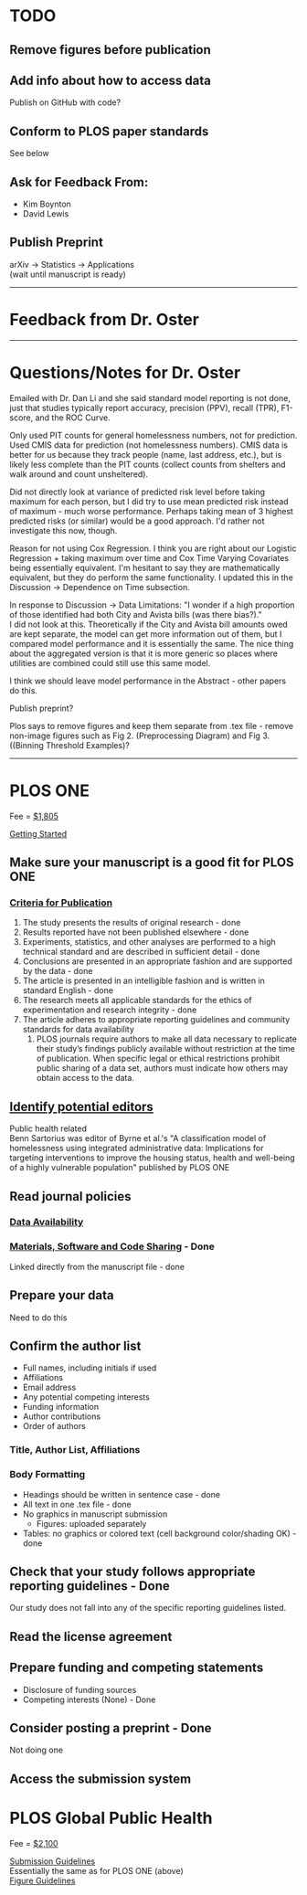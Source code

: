 # TODO
## Remove figures before publication
## Add info about how to access data
Publish on GitHub with code?

## Conform to PLOS paper standards
See below

## Ask for Feedback From:
* Kim Boynton
* David Lewis

## Publish Preprint
arXiv -> Statistics -> Applications  
(wait until manuscript is ready)

---
# Feedback from Dr. Oster

---
# Questions/Notes for Dr. Oster
Emailed with Dr. Dan Li and she said standard model reporting is not done, just that studies typically report accuracy, precision (PPV), recall (TPR), F1-score, and the ROC Curve.

Only used PIT counts for general homelessness numbers, not for prediction. Used CMIS data for prediction (not homelessness numbers). CMIS data is better for us because they track people (name, last address, etc.), but is likely less complete than the PIT counts (collect counts from shelters and walk around and count unsheltered).  

Did not directly look at variance of predicted risk level before taking maximum for each person, but I did try to use mean predicted risk instead of maximum - much worse performance. Perhaps taking mean of 3 highest predicted risks (or similar) would be a good approach. I'd rather not investigate this now, though.  

Reason for not using Cox Regression. I think you are right about our Logistic Regression + taking maximum over time and Cox Time Varying Covariates being essentially equivalent. I'm hesitant to say they are mathematically equivalent, but they do perform the same functionality. I updated this in the Discussion -> Dependence on Time subsection.  

In response to Discussion -> Data Limitations: "I wonder if a high proportion of those identified had both City and Avista bills (was there bias?)."   
I did not look at this. Theoretically if the City and Avista bill amounts owed are kept separate, the model can get more information out of them, but I compared model performance and it is essentially the same. The nice thing about the aggregated version is that it is more generic so places where utilities are combined could still use this same model.  

I think we should leave model performance in the Abstract - other papers do this.  

Publish preprint?  

Plos says to remove figures and keep them separate from .tex file - remove non-image figures such as Fig 2. (Preprocessing Diagram) and Fig 3. ((Binning Threshold Examples)?

---
# PLOS ONE
Fee = [\$1,805](https://plos.org/publish/fees/)  

[Getting Started](https://journals.plos.org/plosone/s/getting-started)  

## Make sure your manuscript is a good fit for PLOS ONE
### [Criteria for Publication](https://journals.plos.org/plosone/s/criteria-for-publication)
1. The study presents the results of original research - done
2. Results reported have not been published elsewhere - done
3. Experiments, statistics, and other analyses are performed to a high technical standard and are described in sufficient detail - done
4. Conclusions are presented in an appropriate fashion and are supported by the data - done
5. The article is presented in an intelligible fashion and is written in standard English - done
6. The research meets all applicable standards for the ethics of experimentation and research integrity - done
7. The article adheres to appropriate reporting guidelines and community standards for data availability
   1. PLOS journals require authors to make all data necessary to replicate their study’s findings publicly available without restriction at the time of publication. When specific legal or ethical restrictions prohibit public sharing of a data set, authors must indicate how others may obtain access to the data.

## [Identify potential editors](https://journals.plos.org/plosone/static/editorial-board)
Public health related  
Benn Sartorius was editor of Byrne et al.'s "A classification model of homelessness using integrated administrative data: Implications for targeting interventions to improve the housing status, health and well-being of a highly vulnerable population" published by PLOS ONE

## Read journal policies
### [Data Availability](https://journals.plos.org/plosone/s/data-availability)
### [Materials, Software and Code Sharing](https://journals.plos.org/plosone/s/materials-software-and-code-sharing) - Done
Linked directly from the manuscript file - done

## Prepare your data
Need to do this

## Confirm the author list
* Full names, including initials if used
* Affiliations
* Email address
* Any potential competing interests
* Funding information
* Author contributions
* Order of authors

### Title, Author List, Affiliations
### Body Formatting
* Headings should be written in sentence case - done
* All text in one .tex file - done
* No graphics in manuscript submission
  * Figures: uploaded separately
* Tables: no graphics or colored text (cell background color/shading OK) - done

## Check that your study follows appropriate reporting guidelines - Done
Our study does not fall into any of the specific reporting guidelines listed.

## Read the license agreement
## Prepare funding and competing statements
* Disclosure of funding sources
* Competing interests (None) - Done

## Consider posting a preprint - Done
Not doing one

## Access the submission system

# PLOS Global Public Health
Fee = [\$2,100](https://plos.org/publish/fees/)  

[Submission Guidelines](https://journals.plos.org/globalpublichealth/s/submission-guidelines)  
Essentially the same as for PLOS ONE (above)  
[Figure Guidelines](https://journals.plos.org/globalpublichealth/s/figures)